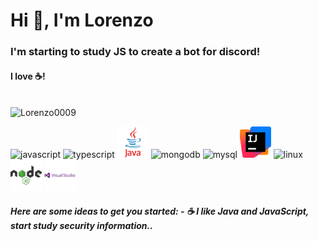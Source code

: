 <h1> Hi 👋, I'm Lorenzo </h1>

<h3> I'm starting to study JS to create a bot for discord!</h3>

<h4>I love ☕!</h4>

<br /><a>
    <img src="https://github-readme-stats.vercel.app/api?username=Lorenzo0009&show_icons=true&theme=dracula&count_private=true"
        alt="Lorenzo0009" />
</a> <br/>


<img src="https://devicons.github.io/devicon/devicon.git/icons/javascript/javascript-original.svg" alt="javascript" width="50" height="50"/>
<img src="https://devicons.github.io/devicon/devicon.git/icons/typescript/typescript-original.svg" alt="typescript" width="50" height="50"/>
<img src="https://github.com/devicons/devicon/blob/master/icons/java/java-original-wordmark.svg" alt="java" width="50" height="50"/>
<img src="https://devicons.github.io/devicon/devicon.git/icons/mongodb/mongodb-original-wordmark.svg" alt="mongodb" width="50" height="50"/>
<img src="https://devicons.github.io/devicon/devicon.git/icons/mysql/mysql-original-wordmark.svg" alt="mysql" width="50" height="50"/>
<img src="https://github.com/devicons/devicon/blob/master/icons/intellij/intellij-original.svg " alt="intellij " width="50" height="50"/>
<img src="https://devicons.github.io/devicon/devicon.git/icons/linux/linux-original.svg" alt="linux" width="50" height="50"/>
<img src="https://github.com/devicons/devicon/blob/master/icons/nodejs/nodejs-original-wordmark.svg " alt="nodejs " width="50" height="50"/>
<img src="https://github.com/devicons/devicon/blob/master/icons/visualstudio/visualstudio-plain-wordmark.svg" alt="visual studio" width="50" height="50" />


<h5>
Here are some ideas to get you started:
- ☕ I like Java and JavaScript, start study security information.. </h5>